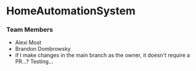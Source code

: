 # HomeAutomationSystem

### Team Members
- Alexi Most
- Brandon Dombrowsky
- if I make changes in the main branch as the owner, it doesn't require a PR...? Testing...
